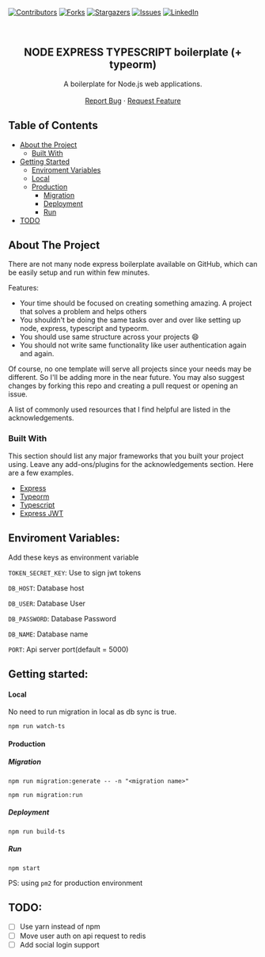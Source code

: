 [![Contributors][contributors-shield]][contributors-url]
[![Forks][forks-shield]][forks-url]
[![Stargazers][stars-shield]][stars-url]
[![Issues][issues-shield]][issues-url]
[![LinkedIn][linkedin-shield]][linkedin-url]

<br />
<p align="center">
  
  <h2 align="center">NODE EXPRESS TYPESCRIPT boilerplate (+ typeorm)</h2>

  <p align="center">
    A boilerplate for Node.js web applications.
    <br />
    <br />
    <a href="https://github.com/a7urag/node-express-mysql-typescript-api-boilerplate/issues">Report Bug</a>
    ·
    <a href="https://github.com/a7urag/node-express-mysql-typescript-api-boilerplate/issues">Request Feature</a>
  </p>
</p>
<!-- TABLE OF CONTENTS -->

## Table of Contents

* [About the Project](#about-the-project)
  * [Built With](#built-with)
* [Getting Started](#getting-started)
  * [Enviroment Variables](enviroment-variables)
  * [Local](#local)
  * [Production](#production)
    * [Migration](#migration)
    * [Deployment](#deployment)
    * [Run](#run)
* [TODO](#todo)

<!-- ABOUT THE PROJECT -->
## About The Project

There are not many node express boilerplate available on GitHub, 
which can be easily setup and run within few minutes.

Features:
* Your time should be focused on creating something amazing. A project that solves a problem and helps others
* You shouldn't be doing the same tasks over and over like setting up node, express, typescript and typeorm.
* You should use same structure across your projects :smile:
* You should not write same functionality like user authentication again and again.

Of course, no one template will serve all projects since your needs may be different. So I'll be adding more in the near future. You may also suggest changes by forking this repo and creating a pull request or opening an issue.

A list of commonly used resources that I find helpful are listed in the acknowledgements.

### Built With
This section should list any major frameworks that you built your project using. Leave any add-ons/plugins for the acknowledgements section. Here are a few examples.
* [Express](https://expressjs.com/)
* [Typeorm](https://typeorm.io/#/)
* [Typescript](https://www.typescriptlang.org/docs/home.html)
* [Express JWT](https://www.npmjs.com/package/express-jwt)

## Enviroment Variables:

Add these keys as environment variable

`TOKEN_SECRET_KEY`: Use to sign jwt tokens

`DB_HOST`: Database host

`DB_USER`: Database User

`DB_PASSWORD`: Database Password

`DB_NAME`: Database name

`PORT`: Api server port(default = 5000)

## Getting started:

#### Local

No need to run migration in local as db sync is true.

    npm run watch-ts  


#### Production

##### Migration

    npm run migration:generate -- -n "<migration name>"

    npm run migration:run

##### Deployment
    npm run build-ts
##### Run
    npm start  

PS: using `pm2` for production environment

## TODO:
- [ ] Use yarn instead of npm
- [ ] Move user auth on api request to redis
- [ ] Add social login support

<!-- MARKDOWN LINKS & IMAGES -->
<!-- https://www.markdownguide.org/basic-syntax/#reference-style-links -->
[contributors-shield]: https://img.shields.io/github/contributors/a7urag/node-express-mysql-typescript-api-boilerplate.svg?style=flat-square
[contributors-url]: https://github.com/a7urag/node-express-mysql-typescript-api-boilerplate/graphs/contributors
[forks-shield]: https://img.shields.io/github/forks/a7urag/node-express-mysql-typescript-api-boilerplate.svg?style=flat-square
[forks-url]: https://github.com/a7urag/node-express-mysql-typescript-api-boilerplate/network/members
[stars-shield]: https://img.shields.io/github/stars/a7urag/node-express-mysql-typescript-api-boilerplate.svg?style=flat-square
[stars-url]: https://github.com/a7urag/node-express-mysql-typescript-api-boilerplate/stargazers
[issues-shield]: https://img.shields.io/github/issues/a7urag/node-express-mysql-typescript-api-boilerplate.svg?style=flat-square
[issues-url]: https://github.com/a7urag/node-express-mysql-typescript-api-boilerplate/issues
[linkedin-shield]: https://img.shields.io/badge/-LinkedIn-black.svg?style=flat-square&logo=linkedin&colorB=555
[linkedin-url]: https://www.linkedin.com/in/a7urag/
[product-screenshot]: images/screenshot.png

